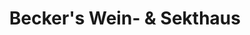 ---
title: "Becker's Wein- & Sekthaus"
url: /sankt-martin/beckers-wein-und-sekthaus/
shop: Spirituosen
---